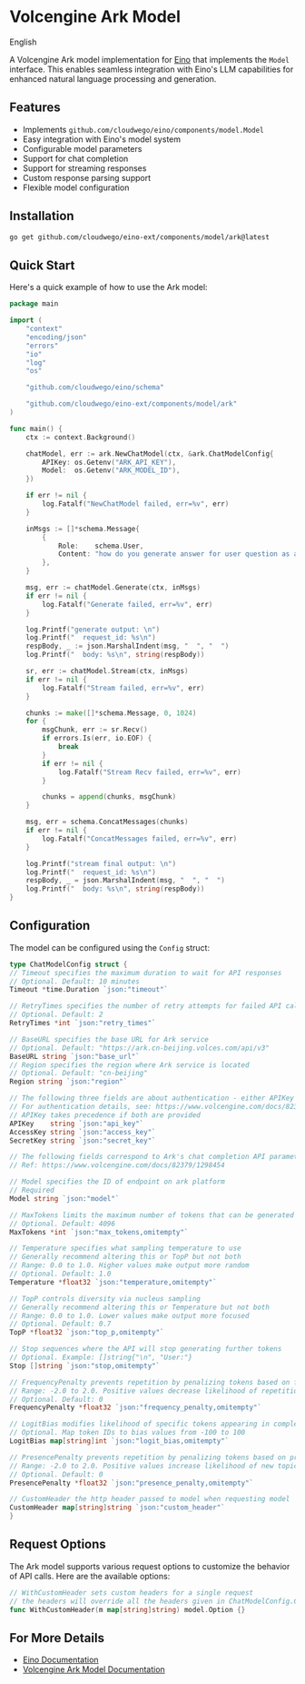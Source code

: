 # Volcengine Ark Model

English

A Volcengine Ark model implementation for [Eino](https://github.com/cloudwego/eino) that implements the `Model` interface. This enables seamless integration with Eino's LLM capabilities for enhanced natural language processing and generation.

## Features

- Implements `github.com/cloudwego/eino/components/model.Model`
- Easy integration with Eino's model system
- Configurable model parameters
- Support for chat completion
- Support for streaming responses
- Custom response parsing support
- Flexible model configuration

## Installation

```bash
go get github.com/cloudwego/eino-ext/components/model/ark@latest
```

## Quick Start

Here's a quick example of how to use the Ark model:

```go
package main

import (
	"context"
	"encoding/json"
	"errors"
	"io"
	"log"
	"os"

	"github.com/cloudwego/eino/schema"

	"github.com/cloudwego/eino-ext/components/model/ark"
)

func main() {
	ctx := context.Background()

	chatModel, err := ark.NewChatModel(ctx, &ark.ChatModelConfig{
		APIKey: os.Getenv("ARK_API_KEY"),
		Model:  os.Getenv("ARK_MODEL_ID"),
	})

	if err != nil {
		log.Fatalf("NewChatModel failed, err=%v", err)
	}

	inMsgs := []*schema.Message{
		{
			Role:    schema.User,
			Content: "how do you generate answer for user question as a machine, please answer in short?",
		},
	}

	msg, err := chatModel.Generate(ctx, inMsgs)
	if err != nil {
		log.Fatalf("Generate failed, err=%v", err)
	}

	log.Printf("generate output: \n")
	log.Printf("  request_id: %s\n")
	respBody, _ := json.MarshalIndent(msg, "  ", "  ")
	log.Printf("  body: %s\n", string(respBody))

	sr, err := chatModel.Stream(ctx, inMsgs)
	if err != nil {
		log.Fatalf("Stream failed, err=%v", err)
	}

	chunks := make([]*schema.Message, 0, 1024)
	for {
		msgChunk, err := sr.Recv()
		if errors.Is(err, io.EOF) {
			break
		}
		if err != nil {
			log.Fatalf("Stream Recv failed, err=%v", err)
		}

		chunks = append(chunks, msgChunk)
	}

	msg, err = schema.ConcatMessages(chunks)
	if err != nil {
		log.Fatalf("ConcatMessages failed, err=%v", err)
	}

	log.Printf("stream final output: \n")
	log.Printf("  request_id: %s\n")
	respBody, _ = json.MarshalIndent(msg, "  ", "  ")
	log.Printf("  body: %s\n", string(respBody))
}
```

## Configuration

The model can be configured using the `Config` struct:

```go
type ChatModelConfig struct {
// Timeout specifies the maximum duration to wait for API responses
// Optional. Default: 10 minutes
Timeout *time.Duration `json:"timeout"`

// RetryTimes specifies the number of retry attempts for failed API calls
// Optional. Default: 2
RetryTimes *int `json:"retry_times"`

// BaseURL specifies the base URL for Ark service
// Optional. Default: "https://ark.cn-beijing.volces.com/api/v3"
BaseURL string `json:"base_url"`
// Region specifies the region where Ark service is located
// Optional. Default: "cn-beijing"
Region string `json:"region"`

// The following three fields are about authentication - either APIKey or AccessKey/SecretKey pair is required
// For authentication details, see: https://www.volcengine.com/docs/82379/1298459
// APIKey takes precedence if both are provided
APIKey    string `json:"api_key"`
AccessKey string `json:"access_key"`
SecretKey string `json:"secret_key"`

// The following fields correspond to Ark's chat completion API parameters
// Ref: https://www.volcengine.com/docs/82379/1298454

// Model specifies the ID of endpoint on ark platform
// Required
Model string `json:"model"`

// MaxTokens limits the maximum number of tokens that can be generated in the chat completion and the range of values is [0, 4096]
// Optional. Default: 4096
MaxTokens *int `json:"max_tokens,omitempty"`

// Temperature specifies what sampling temperature to use
// Generally recommend altering this or TopP but not both
// Range: 0.0 to 1.0. Higher values make output more random
// Optional. Default: 1.0
Temperature *float32 `json:"temperature,omitempty"`

// TopP controls diversity via nucleus sampling
// Generally recommend altering this or Temperature but not both
// Range: 0.0 to 1.0. Lower values make output more focused
// Optional. Default: 0.7
TopP *float32 `json:"top_p,omitempty"`

// Stop sequences where the API will stop generating further tokens
// Optional. Example: []string{"\n", "User:"}
Stop []string `json:"stop,omitempty"`

// FrequencyPenalty prevents repetition by penalizing tokens based on frequency
// Range: -2.0 to 2.0. Positive values decrease likelihood of repetition
// Optional. Default: 0
FrequencyPenalty *float32 `json:"frequency_penalty,omitempty"`

// LogitBias modifies likelihood of specific tokens appearing in completion
// Optional. Map token IDs to bias values from -100 to 100
LogitBias map[string]int `json:"logit_bias,omitempty"`

// PresencePenalty prevents repetition by penalizing tokens based on presence
// Range: -2.0 to 2.0. Positive values increase likelihood of new topics
// Optional. Default: 0
PresencePenalty *float32 `json:"presence_penalty,omitempty"`

// CustomHeader the http header passed to model when requesting model
CustomHeader map[string]string `json:"custom_header"`
}
```

## Request Options

The Ark model supports various request options to customize the behavior of API calls. Here are the available options:

```go
// WithCustomHeader sets custom headers for a single request
// the headers will override all the headers given in ChatModelConfig.CustomHeader
func WithCustomHeader(m map[string]string) model.Option {}
```

## For More Details

- [Eino Documentation](https://github.com/cloudwego/eino)
- [Volcengine Ark Model Documentation](https://www.volcengine.com/docs/82379/1263272)